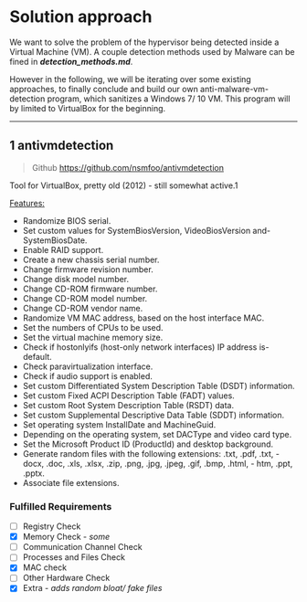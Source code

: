 # Solution approach

We want to solve the problem of the hypervisor being detected inside a Virtual Machine (VM).
A couple detection methods used by Malware can be fined in ***detection_methods.md***.

However in the following, we will be iterating over some existing approaches, to finally conclude and build our own anti-malware-vm-detection program, which sanitizes a Windows 7/ 10 VM.
This program will by limited to VirtualBox for the beginning.

---

## 1 antivmdetection

> Github https://github.com/nsmfoo/antivmdetection

Tool for VirtualBox, pretty old (2012) - still somewhat active.1

[Features:](https://pentestit.com/antivmdetection-thwart-vm-detection/)

- Randomize BIOS serial.
- Set custom values for SystemBiosVersion, VideoBiosVersion and- SystemBiosDate.
- Enable RAID support.
- Create a new chassis serial number.
- Change firmware revision number.
- Change disk model number.
- Change CD-ROM firmware number.
- Change CD-ROM model number.
- Change CD-ROM vendor name.
- Randomize VM MAC address, based on the host interface MAC.
- Set the numbers of CPUs to be used.
- Set the virtual machine memory size.
- Check if hostonlyifs (host-only network interfaces) IP address is- default.
- Check paravirtualization interface.
- Check if audio support is enabled.
- Set custom Differentiated System Description Table (DSDT) information.
- Set custom Fixed ACPI Description Table (FADT) values.
- Set custom Root System Description Table (RSDT) data.
- Set custom Supplemental Descriptive Data Table (SDDT) information.
- Set operating system InstallDate and MachineGuid.
- Depending on the operating system, set DACType and video card type.
- Set the Microsoft Product ID (ProductId) and desktop background.
- Generate random files with the following extensions: .txt, .pdf, .txt, - docx, .doc, .xls, .xlsx, .zip, .png, .jpg, .jpeg, .gif, .bmp, .html, - htm, .ppt, .pptx.
- Associate file extensions.

### **Fulfilled Requirements**

- [ ] Registry Check
- [x] Memory Check - *some*
- [ ] Communication Channel Check
- [ ] Processes and Files Check
- [x] MAC check
- [ ] Other Hardware Check
- [x] Extra - *adds random bloat/ fake files*
